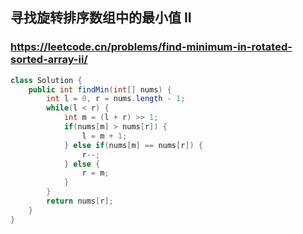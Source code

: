 ## 寻找旋转排序数组中的最小值 II
### https://leetcode.cn/problems/find-minimum-in-rotated-sorted-array-ii/
```java
class Solution {
    public int findMin(int[] nums) {
        int l = 0, r = nums.length - 1;
        while(l < r) {
            int m = (l + r) >> 1;
            if(nums[m] > nums[r]) {
                l = m + 1;
            } else if(nums[m] == nums[r]) {
                r--;
            } else {
                r = m;
            }
        }
        return nums[r];
    }
}
```
